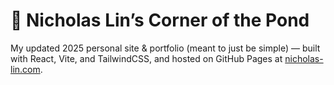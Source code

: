 # 🌊 Nicholas Lin’s Corner of the Pond

My updated 2025 personal site & portfolio (meant to just be simple) — built with React, Vite, and TailwindCSS, and hosted on GitHub Pages at [nicholas-lin.com](https://nicholas-lin.com). 
